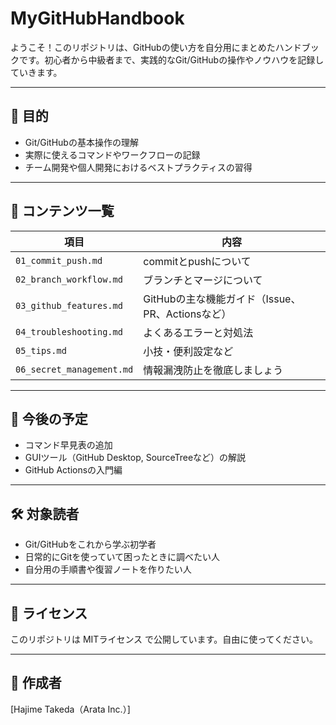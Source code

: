 # MyGitHubHandbook

ようこそ！このリポジトリは、GitHubの使い方を自分用にまとめたハンドブックです。初心者から中級者まで、実践的なGit/GitHubの操作やノウハウを記録していきます。

---

## 📘 目的

- Git/GitHubの基本操作の理解
- 実際に使えるコマンドやワークフローの記録
- チーム開発や個人開発におけるベストプラクティスの習得

---

## 📂 コンテンツ一覧

| 項目 | 内容 |
|------|------|
| `01_commit_push.md` | commitとpushについて |
| `02_branch_workflow.md` | ブランチとマージについて |
| `03_github_features.md` | GitHubの主な機能ガイド（Issue、PR、Actionsなど） |
| `04_troubleshooting.md` | よくあるエラーと対処法 |
| `05_tips.md` | 小技・便利設定など |
| `06_secret_management.md` |  情報漏洩防止を徹底しましょう |


---

## 🚀 今後の予定

- コマンド早見表の追加
- GUIツール（GitHub Desktop, SourceTreeなど）の解説
- GitHub Actionsの入門編

---

## 🛠 対象読者

- Git/GitHubをこれから学ぶ初学者
- 日常的にGitを使っていて困ったときに調べたい人
- 自分用の手順書や復習ノートを作りたい人

---

## 📄 ライセンス

このリポジトリは MITライセンス で公開しています。自由に使ってください。

---

## 🙌 作成者

[Hajime Takeda（Arata Inc.）]
